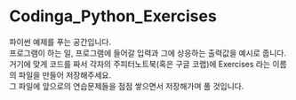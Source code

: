 # Codinga_Python_Exercises
파이썬 예제를 푸는 공간입니다.\
프로그램이 하는 일, 프로그램에 들어갈 입력과 그에 상응하는 출력값을 예시로 줍니다.\
거기에 맞게 코드를 짜서 각자의 주피터노트북(혹은 구글 코랩)에 Exercises 라는 이름의 파일을 만들어 저장해주세요.\
그 파일에 앞으로의 연습문제들을 점점 쌓으면서 저장해가며 풀 것입니다.
